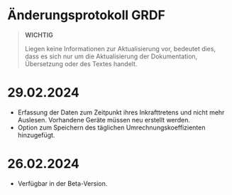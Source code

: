 # Änderungsprotokoll GRDF

> **WICHTIG**
>
> Liegen keine Informationen zur Aktualisierung vor, bedeutet dies, dass es sich nur um die Aktualisierung der Dokumentation, Übersetzung oder des Textes handelt.

# 29.02.2024

- Erfassung der Daten zum Zeitpunkt ihres Inkrafttretens und nicht mehr Auslesen. Vorhandene Geräte müssen neu erstellt werden.
- Option zum Speichern des täglichen Umrechnungskoeffizienten hinzugefügt.

# 26.02.2024

- Verfügbar in der Beta-Version.
